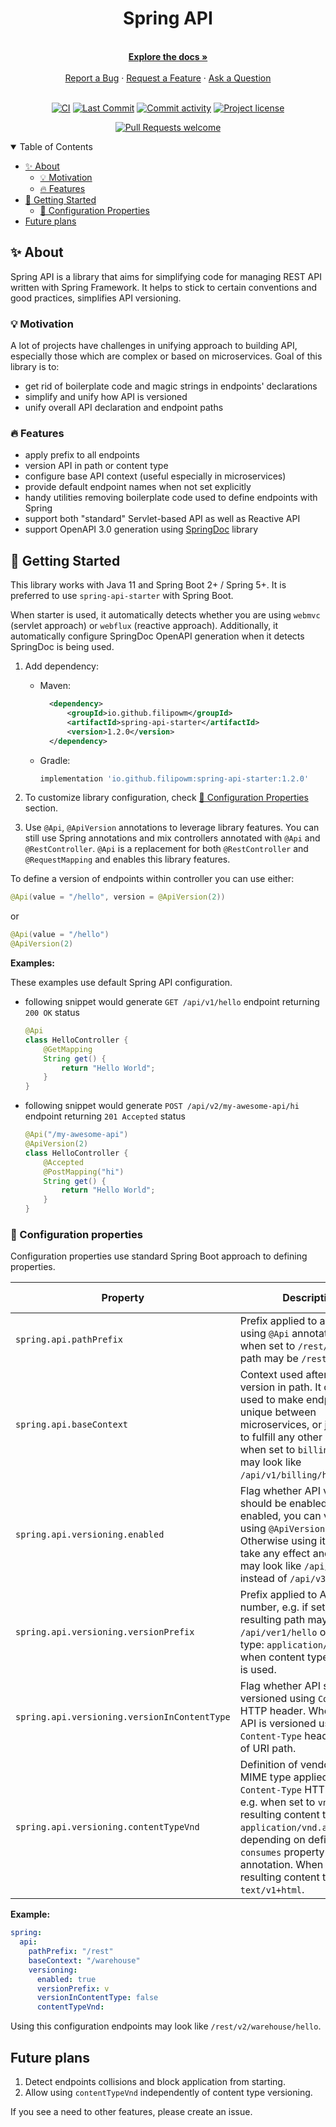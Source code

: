 <div align="center">
  <h1>Spring API</h1>
  <br />
  <a href="#about"><strong>Explore the docs »</strong></a>
  <br />
  <br />
  <a href="https://github.com/filipowm/spring-api/issues/new?assignees=&labels=bug&template=01_BUG_REPORT.md&title=bug%3A+">Report a Bug</a>
  ·
  <a href="https://github.com/filipowm/spring-api/issues/new?assignees=&labels=enhancement&template=02_FEATURE_REQUEST.md&title=feat%3A+">Request a Feature</a>
  ·
  <a href="https://github.com/filipowm/spring-api/discussions">Ask a Question</a>
</div>

<div align="center">
<br />

[![CI](https://img.shields.io/github/workflow/status/filipowm/spring-api/CI-CD/main?style=flat-square)](https://github.com/filipowm/spring-api/actions/workflows/ci.yml)
[![Last Commit](https://img.shields.io/github/last-commit/filipowm/spring-api/main?style=flat-square)](https://github.com/filipowm/spring-api/commits/main)
[![Commit activity](https://img.shields.io/github/commit-activity/m/filipowm/spring-api?style=flat-square)](https://github.com/filipowm/spring-api/pulse)
[![Project license](https://img.shields.io/github/license/filipowm/spring-api.svg?style=flat-square)](LICENSE)

[![Pull Requests welcome](https://img.shields.io/badge/PRs-welcome-bc36f0.svg?style=flat-square)](https://github.com/filipowm/spring-api/issues?q=is%3Aissue+is%3Aopen+label%3A%22help+wanted%22)

</div>

<details open="open">
<summary>Table of Contents</summary>

- [✨ About](#about)
  * [💡 Motivation](#motivation)
  * [🔥 Features](#features)
- [🚀 Getting Started](#getting-started)
  * [🔧 Configuration Properties](#configuration-properties)
- [Future plans](#plans)

</details>

## <a id="about"></a> ✨ About

Spring API is a library that aims for simplifying code for managing 
REST API written with Spring Framework. It helps to stick to certain
conventions and good practices, simplifies API versioning.

### <a id="motivation"></a> 💡 Motivation

A lot of projects have challenges in unifying
approach to building API, especially those which are complex
or based on microservices. Goal of this library is to:
- get rid of boilerplate code and magic strings in endpoints' declarations
- simplify and unify how API is versioned
- unify overall API declaration and endpoint paths

### <a id="features"></a> 🔥 Features

- apply prefix to all endpoints
- version API in path or content type 
- configure base API context (useful especially in microservices)
- provide default endpoint names when not set explicitly
- handy utilities removing boilerplate code used to define endpoints with Spring
- support both "standard" Servlet-based API as well as Reactive API 
- support OpenAPI 3.0 generation using [SpringDoc](https://springdoc.org/) library

## <a id="getting-started"></a> 🚀 Getting Started

This library works with Java 11 and Spring Boot 2+ / Spring 5+.
It is preferred to use `spring-api-starter` with Spring Boot.

When starter is used, it automatically detects whether you are using `webmvc` (servlet approach)
or `webflux` (reactive approach). Additionally, it automatically configure SpringDoc OpenAPI generation
when it detects SpringDoc is being used.

1. Add dependency:
    - Maven:
      ```xml
        <dependency>
            <groupId>io.github.filipowm</groupId>
            <artifactId>spring-api-starter</artifactId>
            <version>1.2.0</version>
        </dependency>
      ```
    - Gradle:
      ```groovy
      implementation 'io.github.filipowm:spring-api-starter:1.2.0'
      ```

2. To customize library configuration, check [🔧 Configuration Properties](#configuration-properties) section.

3. Use `@Api`, `@ApiVersion` annotations to leverage library features. You can
   still use Spring annotations and mix controllers annotated with `@Api` and
   `@RestController`. `@Api` is a replacement for both `@RestController` and
   `@RequestMapping` and enables this library features.

To define a version of endpoints within controller you can use either:
```java
@Api(value = "/hello", version = @ApiVersion(2))
```
or
```java
@Api(value = "/hello")
@ApiVersion(2)
```

**Examples:**  

These examples use default Spring API configuration.

- following snippet would generate `GET /api/v1/hello` endpoint returning `200 OK` status
    ```java
    @Api
    class HelloController {
        @GetMapping
        String get() { 
            return "Hello World";
        }
    }
    ```

- following snippet would generate `POST /api/v2/my-awesome-api/hi` endpoint returning `201 Accepted` status  
    ```java
    @Api("/my-awesome-api")
    @ApiVersion(2)
    class HelloController {
        @Accepted
        @PostMapping("hi")
        String get() {
            return "Hello World";
        }
    }
    ```

### <a id="configuration-properties"></a> 🔧 Configuration properties

Configuration properties use standard Spring Boot approach to defining properties.

| **Property**                                 | **Description**                                                                                                                                                                                                                                                                                 | **Default value** |
|----------------------------------------------|-------------------------------------------------------------------------------------------------------------------------------------------------------------------------------------------------------------------------------------------------------------------------------------------------|-------------------|
| `spring.api.pathPrefix`                      | Prefix applied to all endpoints using `@Api` annotation, e.g. when set to `/rest/` resulting path may be `/rest/v1/hello`.                                                                                                                                                                      | `/api`            |
| `spring.api.baseContext`                     | Context used after prefix and version in path. It can be used to make endpoints unique between microservices, or just use it to fulfill any other needs, e.g. when set to `billing`, all path may look like `/api/v1/billing/hello`.                                                            | ``                |
| `spring.api.versioning.enabled`              | Flag whether API versioning should be enabled. When enabled, you can version API using `@ApiVersion` annotation. Otherwise using it does not take any effect and paths may look like `/api/hello` instead of `/api/v3/hello`.                                                                   | `true`            |
| `spring.api.versioning.versionPrefix`        | Prefix applied to API version number, e.g. if set to `ver` resulting path may be `/api/ver1/hello` or content type: `application/ver1+json` when content type versioning is used.                                                                                                               | `v`               |
| `spring.api.versioning.versionInContentType` | Flag whether API should be versioned using `Content-Type` HTTP header. When enabled, API is versioned using `Content-Type` header instead of URI path.                                                                                                                                          | `false`           |
| `spring.api.versioning.contentTypeVnd`       | Definition of vendor-specific MIME type applied to `Content-Type` HTTP header, e.g. when set to `vnd.app` resulting content type may be `application/vnd.app.v1+json`, depending on defined `consumes` property in `@Api` annotation. When empty, resulting content type may be `text/v1+html`. | ``                |

**Example:**

```yaml
spring:
  api:
    pathPrefix: "/rest"
    baseContext: "/warehouse"
    versioning:
      enabled: true
      versionPrefix: v
      versionInContentType: false
      contentTypeVnd:
```
Using this configuration endpoints may look like `/rest/v2/warehouse/hello`.

## <a id="plans"></a> Future plans

1. Detect endpoints collisions and block application from starting.
1. Allow using `contentTypeVnd` independently of content type versioning.

If you see a need to other features, please create an issue.
